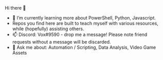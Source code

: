 Hi there 👋

<!--
**voxdotdev/voxdotdev** is a ✨ _special_ ✨ repository because its `README.md` (this file) appears on your GitHub profile.

Here are some ideas to get you started:

- 🔭 I’m currently working on ...
- 🌱 I’m currently learning ...
- 👯 I’m looking to collaborate on ...
- 🤔 I’m looking for help with ...
- 💬 Ask me about ...
- 📫 How to reach me: ...
- 😄 Pronouns: ...
- ⚡ Fun fact: ...
-->

- 🌱 I’m currently learning more about PowerShell, Python, Javascript. 
- Repos you find here are built to teach myself with various resources, while (hopefully) assisting others. 
- 📫 Discord: Vox#9590 - drop me a message! Please note friend requests without a message will be discarded. 
- 💬 Ask me about: Automation / Scripting, Data Analysis, Video Game Assets
